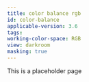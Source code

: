 ```yaml
---
title: color balance rgb
id: color-balance
applicable-version: 3.6
tags: 
working-color-space: RGB
view: darkroom
masking: true
---
```


This is a placeholder page
